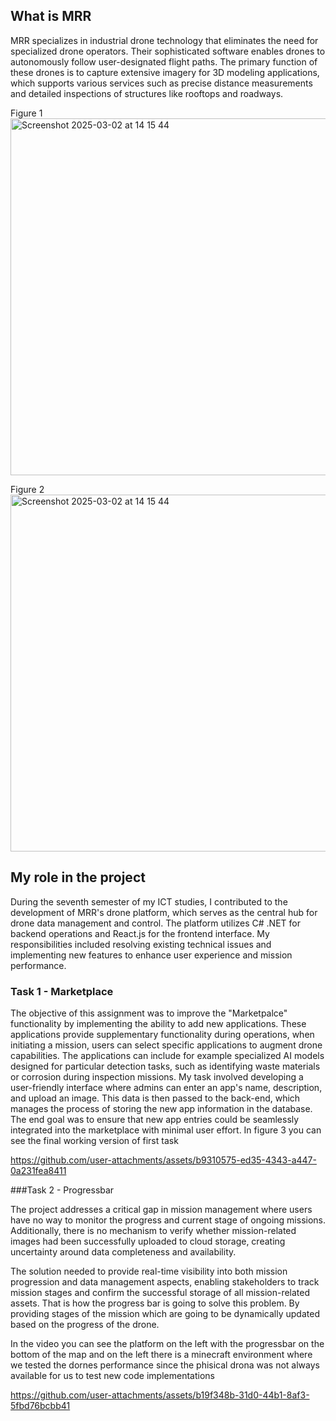 ## What is MRR
MRR specializes in industrial drone technology that eliminates the need for specialized drone operators. Their sophisticated software enables drones to autonomously follow user-designated flight paths. The primary function of these drones is to capture extensive imagery for 3D modeling applications, which supports various services such as precise distance measurements and detailed inspections of structures like rooftops and roadways.


Figure 1<img width="571" alt="Screenshot 2025-03-02 at 14 15 44" src="https://github.com/user-attachments/assets/4a9edd66-bc22-40e5-a707-ad211f1987d3" /> 

Figure 2<img width="571" alt="Screenshot 2025-03-02 at 14 15 44" src="https://github.com/user-attachments/assets/917b2c57-8f7d-409c-9f1b-0716b613cbe7" />


## My role in the project 

During the seventh semester of my ICT studies, I contributed to the development of MRR's drone platform, which serves as the central hub for drone data management and control. The platform utilizes C# .NET for backend operations and React.js for the frontend interface. My responsibilities included resolving existing technical issues and implementing new features to enhance user experience and mission performance.

### Task 1 - Marketplace
 
The objective of this assignment was to improve the "Marketpalce" functionality by implementing the ability to add new applications. These applications provide supplementary functionality during operations, when initiating a mission, users can select specific applications to augment drone capabilities. The applications can include for example specialized AI models designed for particular detection tasks, such as identifying waste materials or corrosion during inspection missions.
My task involved developing a user-friendly interface where admins can enter an app's name, description, and upload an image. This data is then passed to the back-end, which manages the process of storing the new app information in the database. The end goal was to ensure that new app entries could be seamlessly integrated into the marketplace with minimal user effort.
In figure 3 you can see the final working version of first task



https://github.com/user-attachments/assets/b9310575-ed35-4343-a447-0a231fea8411



###Task 2 - Progressbar


The project addresses a critical gap in mission management where users have no way to monitor the progress and current stage of ongoing missions. Additionally, there is no mechanism to verify whether mission-related images had been successfully uploaded to cloud storage, creating uncertainty around data completeness and availability.

The solution needed to provide real-time visibility into both mission progression and data management aspects, enabling stakeholders to track mission stages and confirm the successful storage of all mission-related assets. That is how the progress bar is going to solve this problem. By providing stages of the mission which are going to be dynamically updated based on the progress of the drone.  

In the video you can see the platform on the left with the progressbar on the bottom of the map and on the left there is a minecraft environment where we tested the dornes performance since the phisical drona was not always available for us to test new code implementations


https://github.com/user-attachments/assets/b19f348b-31d0-44b1-8af3-5fbd76bcbb41


